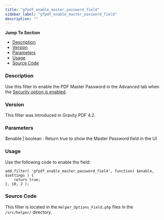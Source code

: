 ```yaml
---
title: "gfpdf_enable_master_password_field"
sidebar_label: "gfpdf_enable_master_password_field"
description: ""
---
```


**Jump To Section**

* [Description](#description)
* [Version](#version)
* [Parameters](#parameters)
* [Usage](#usage)
* [Source Code](#source-code)

### Description 

Use this filter to enable the PDF Master Password in the Advanced tab when the [Security option is enabled](user-setup-pdf.md#pdf-security).

### Version 

This filter was introduced in Gravity PDF 4.2.

### Parameters 

$enable | boolean
:    Return true to show the Master Password field in the UI

### Usage 

Use the following code to enable the field:

```
add_filter( 'gfpdf_enable_master_password_field', function( $enable, $settings ) {
	return true;
}, 10, 2 );
```

### Source Code 

This filter is located in the `Helper_Options_Field.php` files in the `/src/helper/` directory.